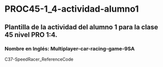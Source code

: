 # PROC45-1_4-actividad-alumno1
## Plantilla de la actividad del alumno 1 para la clase 45 nivel PRO 1:4.

### Nombre en Inglés: Multiplayer-car-racing-game-9SA
C37-SpeedRacer_ReferenceCode
